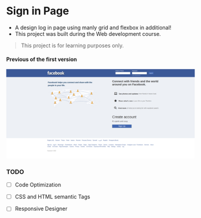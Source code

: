# Sign in Page

- A design log in page using manly grid and flexbox in additional! 
- This project was built during the Web development course.

> This project is for learning purposes only.

#### Previous of the first version

[![alt text](./img/final-version.png)](https://bidodev.github.io/sign-in-page/)

### TODO

- [ ] Code Optimization
- [ ] CSS and HTML semantic Tags
- [ ] Responsive Designer

